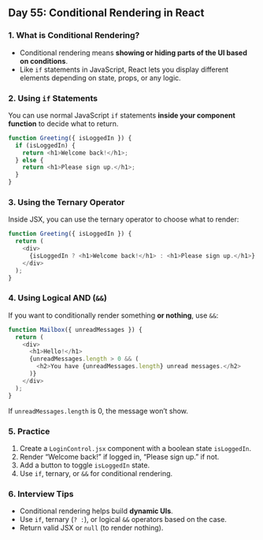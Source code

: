 ## Day 55: Conditional Rendering in React

### 1. What is Conditional Rendering?

* Conditional rendering means **showing or hiding parts of the UI based on conditions**.
* Like `if` statements in JavaScript, React lets you display different elements depending on state, props, or any logic.

<div class="section-break"></div>

### 2. Using `if` Statements

You can use normal JavaScript `if` statements **inside your component function** to decide what to return.

```js
function Greeting({ isLoggedIn }) {
  if (isLoggedIn) {
    return <h1>Welcome back!</h1>;
  } else {
    return <h1>Please sign up.</h1>;
  }
}
```

<div class="section-break"></div>

### 3. Using the Ternary Operator

Inside JSX, you can use the ternary operator to choose what to render:

```js
function Greeting({ isLoggedIn }) {
  return (
    <div>
      {isLoggedIn ? <h1>Welcome back!</h1> : <h1>Please sign up.</h1>}
    </div>
  );
}
```

<div class="section-break"></div>

### 4. Using Logical AND (`&&`)

If you want to conditionally render something **or nothing**, use `&&`:

```js
function Mailbox({ unreadMessages }) {
  return (
    <div>
      <h1>Hello!</h1>
      {unreadMessages.length > 0 && (
        <h2>You have {unreadMessages.length} unread messages.</h2>
      )}
    </div>
  );
}
```

If `unreadMessages.length` is 0, the message won’t show.

<div class="section-break"></div>

### 5. Practice

<div class="practice">

1. Create a `LoginControl.jsx` component with a boolean state `isLoggedIn`.
2. Render “Welcome back!” if logged in, “Please sign up.” if not.
3. Add a button to toggle `isLoggedIn` state.
4. Use `if`, ternary, or `&&` for conditional rendering.

</div>

<div class="section-break"></div>

### 6. Interview Tips

* Conditional rendering helps build **dynamic UIs**.
* Use `if`, ternary (`? :`), or logical `&&` operators based on the case.
* Return valid JSX or `null` (to render nothing).

<div class="section-break"></div>
